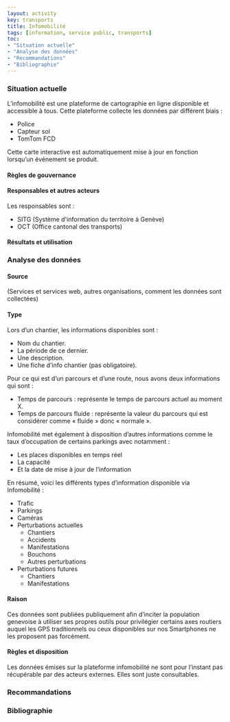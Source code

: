 ```yaml
---
layout: activity
key: transports
title: Infomobilité
tags: [information, service public, transports]
toc:
- "Situation actuelle"
- "Analyse des données"
- "Recommandations"
- "Bibliographie"
---
```


### Situation actuelle
L’infomobilité est une plateforme de cartographie en ligne disponible et accessible à tous. Cette plateforme collecte les données par différent biais :
-	Police
-	Capteur sol
-	TomTom FCD

Cette carte interactive est automatiquement mise à jour en fonction lorsqu’un événement se produit.

#### Règles de gouvernance


#### Responsables et autres acteurs
Les responsables sont :
-	SITG (Système d'information du territoire à Genève)
-	OCT (Office cantonal des transports)

#### Résultats et utilisation


### Analyse des données

#### Source
(Services et services web, autres organisations, comment les données sont collectées)

#### Type
Lors d’un chantier, les informations disponibles sont :
-	Nom du chantier.
-	La période de ce dernier.
-	Une description.
-	Une fiche d’info chantier (pas obligatoire).

Pour ce qui est d’un parcours et d’une route, nous avons deux informations qui sont :
-	Temps de parcours : représente le temps de parcours actuel au moment X.
-	Temps de parcours fluide : représente la valeur du parcours qui est considérer comme « fluide » donc « normale ».

Infomobilité met également à disposition d’autres informations comme le taux d’occupation de certains parkings avec notamment :
-	Les places disponibles en temps réel
-	La capacité
-	Et la date de mise à jour de l’information

En résumé, voici les différents types d’information disponible via Infomobilité :
-	Trafic
-	Parkings
-	Caméras
-	Perturbations actuelles	
    -   Chantiers
    -	Accidents
    -	Manifestations
    -	Bouchons
    -	Autres perturbations
-	Perturbations futures
    -	Chantiers
    -	Manifestations


#### Raison
Ces données sont publiées publiquement afin d’inciter la population genevoise à utiliser ses propres outils pour privilégier certains axes routiers auquel les GPS traditionnels ou ceux disponibles sur nos Smartphones ne les proposent pas forcément.

#### Règles et disposition
Les données émises sur la plateforme infomobilité ne sont pour l’instant pas récupérable par des acteurs externes. Elles sont juste consultables.

### Recommandations


### Bibliographie

